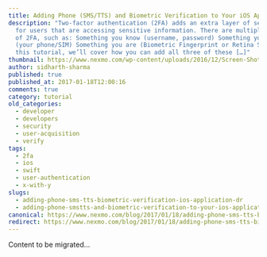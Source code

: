 ```yaml
---
title: Adding Phone (SMS/TTS) and Biometric Verification to Your iOS Application
description: "Two-factor authentication (2FA) adds an extra layer of security
  for users that are accessing sensitive information. There are multiple types
  of 2FA, such as: Something you know (username, password) Something you have
  (your phone/SIM) Something you are (Biometric Fingerprint or Retina Scan) In
  this tutorial, we’ll cover how you can add all three of these […]"
thumbnail: https://www.nexmo.com/wp-content/uploads/2016/12/Screen-Shot-2016-12-03-at-11.50.47-AM.png
author: sidharth-sharma
published: true
published_at: 2017-01-18T12:00:16
comments: true
category: tutorial
old_categories:
  - developer
  - developers
  - security
  - user-acquisition
  - verify
tags:
  - 2fa
  - ios
  - swift
  - user-authentication
  - x-with-y
slugs:
  - adding-phone-sms-tts-biometric-verification-ios-application-dr
  - adding-phone-smstts-and-biometric-verification-to-your-ios-application
canonical: https://www.nexmo.com/blog/2017/01/18/adding-phone-sms-tts-biometric-verification-ios-application-dr
redirect: https://www.nexmo.com/blog/2017/01/18/adding-phone-sms-tts-biometric-verification-ios-application-dr
---
```

Content to be migrated...